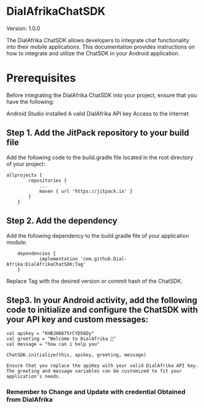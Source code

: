 # DialAfrikaChatSDK
Version: 1.0.0

The DialAfrika ChatSDK allows developers to integrate chat functionality into their mobile applications. This documentation provides instructions on how to integrate and utilize the ChatSDK in your Android application.

# Prerequisites
Before integrating the DialAfrika ChatSDK into your project, ensure that you have the following:

Android Studio installed
A valid DialAfrika API key
Access to the internet

## Step 1. Add the JitPack repository to your build file
Add the following code to the build.gradle file located in the root directory of your project:

```
allprojects {
		repositories {
			...
			maven { url 'https://jitpack.io' }
		}
	}
  ```
## Step 2. Add the dependency

Add the following dependency to the build.gradle file of your application module:


```
	dependencies {
	        implementation 'com.github.Dial-Afrika:DialAfrikaChatSDK:Tag'
	}
  ```
  Replace Tag with the desired version or commit hash of the ChatSDK.
  
## Step3. In your Android activity, add the following code to initialize and configure the ChatSDK with your API key and custom messages:
  ```
  val apikey = "KHBJH8675rCYD56Dy"
  val greeting = "Welcome to DialAfrika 👋"
  val message = "how can i help you"

ChatSDK.initialize(this, apikey, greeting, message)

Ensure that you replace the apiKey with your valid DialAfrika API key. The greeting and message variables can be customized to fit your application's needs.
```
  
  ### Remember to Change and Update with credential Obtained from DialAfrika
